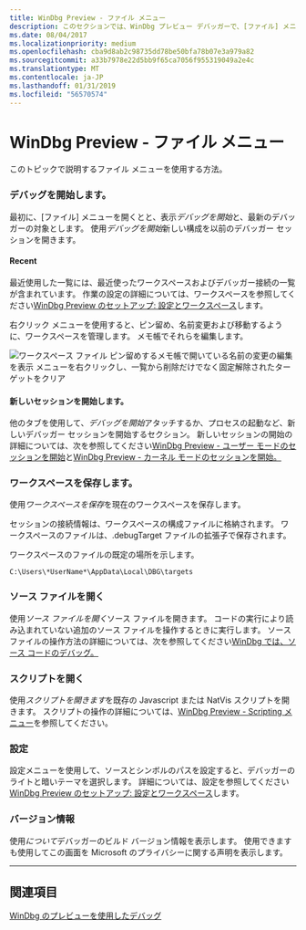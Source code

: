 ```yaml
---
title: WinDbg Preview - ファイル メニュー
description: このセクションでは、WinDbg プレビュー デバッガーで、[ファイル] メニューを使用する方法について説明します。
ms.date: 08/04/2017
ms.localizationpriority: medium
ms.openlocfilehash: cba9d8ab2c98735dd78be50bfa78b07e3a979a82
ms.sourcegitcommit: a33b7978e22d5bb9f65ca7056f955319049a2e4c
ms.translationtype: MT
ms.contentlocale: ja-JP
ms.lasthandoff: 01/31/2019
ms.locfileid: "56570574"
---
```

# <a name="windbg-preview---file-menu"></a>WinDbg Preview - ファイル メニュー 

このトピックで説明するファイル メニューを使用する方法。

### <a name="start-debugging"></a>デバッグを開始します。

最初に、[ファイル] メニューを開くとと、表示*デバッグを開始*と、最新のデバッガーの対象とします。 使用*デバッグを開始*新しい構成を以前のデバッガー セッションを開きます。

#### <a name="recent"></a>Recent

最近使用した一覧には、最近使ったワークスペースおよびデバッガー接続の一覧が含まれています。 作業の設定の詳細については、ワークスペースを参照してください[WinDbg Preview のセットアップ: 設定とワークスペース](windbg-setup-preview.md)します。

右クリック メニューを使用すると、ピン留め、名前変更および移動するように、ワークスペースを管理します。 メモ帳でそれらを編集します。

![ワークスペース ファイル ピン留めするメモ帳で開いている名前の変更の編集を表示 メニューを右クリックし、一覧から削除だけでなく固定解除されたターゲットをクリア](images/windbgx-workspace-right-click.png)

#### <a name="start-a-new-session"></a>新しいセッションを開始します。

他のタブを使用して、*デバッグを開始*アタッチするか、プロセスの起動など、新しいデバッガー セッションを開始するセクション。 新しいセッションの開始の詳細については、次を参照してください[WinDbg Preview - ユーザー モードのセッションを開始](windbg-user-mode-preview.md)と[WinDbg Preview - カーネル モードのセッションを開始。](windbg-kernel-mode-preview.md)


### <a name="save-workspace"></a>ワークスペースを保存します。

使用*ワークスペースを保存*を現在のワークスペースを保存します。

セッションの接続情報は、ワークスペースの構成ファイルに格納されます。 ワークスペースのファイルは、.debugTarget ファイルの拡張子で保存されます。 

ワークスペースのファイルの既定の場所を示します。 

```console
C:\Users\*UserName*\AppData\Local\DBG\targets
```

### <a name="open-source-file"></a>ソース ファイルを開く

使用*ソース ファイルを開く*ソース ファイルを開きます。 コードの実行により読み込まれていない追加のソース ファイルを操作するときに実行します。 ソース ファイルの操作方法の詳細については、次を参照してください[WinDbg では、ソース コードのデバッグ。](source-window.md)


### <a name="open-script"></a>スクリプトを開く

使用*スクリプトを開きます*を既存の Javascript または NatVis スクリプトを開きます。 スクリプトの操作の詳細については、[WinDbg Preview - Scripting メニュー](windbg-scripting-preview.md)を参照してください。

### <a name="settings"></a>設定

設定メニューを使用して、ソースとシンボルのパスを設定すると、デバッガーのライトと暗いテーマを選択します。 詳細については、設定を参照してください[WinDbg Preview のセットアップ: 設定とワークスペース](windbg-setup-preview.md)します。


### <a name="about"></a>バージョン情報
使用*について*デバッガーのビルド バージョン情報を表示します。 使用できますも使用してこの画面を Microsoft のプライバシーに関する声明を表示します。

---
 
## <a name="see-also"></a>関連項目

[WinDbg のプレビューを使用したデバッグ](debugging-using-windbg-preview.md)
 





